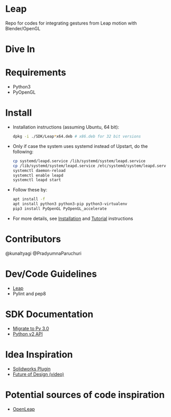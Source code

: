 # Leap
Repo for codes for integrating gestures from Leap motion with Blender/OpenGL

# Dive In

# Requirements
* Python3
* PyOpenGL

# Install
* Installation instructions (assuming Ubuntu, 64 bit):
  ```bash
  dpkg -i ./SDK/Leap*x64.deb # x86.deb for 32 bit versions
  ```

* Only if case the system uses systemd instead of Upstart, do the
following:
  ```bash
  cp systemd/leapd.service /lib/systemd/system/leapd.service
  cp /lib/systemd/system/leapd.service /etc/systemd/system/leapd.service
  systemctl daemon-reload
  systemctl enable leapd
  systemctl leapd start
  ```

* Follow these by:
  ```bash
  apt install -f
  apt install python3 python3-pip python3-virtualenv
  pip3 install PyOpenGL PyOpenGL_accelerate
  ```
* For more details, see
[Installation](http://pyopengl.sourceforge.net/documentation/installation.html) and [Tutorial](http://pyopengl.sourceforge.net/context/tutorials/shader_intro.html) instructions

# Contributors
@kunaltyagi
@PradyumnaParuchuri

# Dev/Code Guidelines
* [Leap](https://api.leapmotion.com/documentation/v2/python/devguide/Leap_Guides.html)
* Pylint and pep8

# SDK Documentation
* [Migrate to Py 3.0](https://support.leapmotion.com/hc/en-us/articles/223784048)
* [Python v2 API](https://api.leapmotion.com/documentation/v2/python/index.html)

# Idea Inspiration
* [Solidworks Plugin](https://apps.leapmotion.com/apps/ossewa-solidworks-plug-in/windows)
* [Future of Design (video)](https://www.youtube.com/watch?v=xNqs_S-zEBY)

# Potential sources of code inspiration
* [OpenLeap](https://github.com/openleap)
